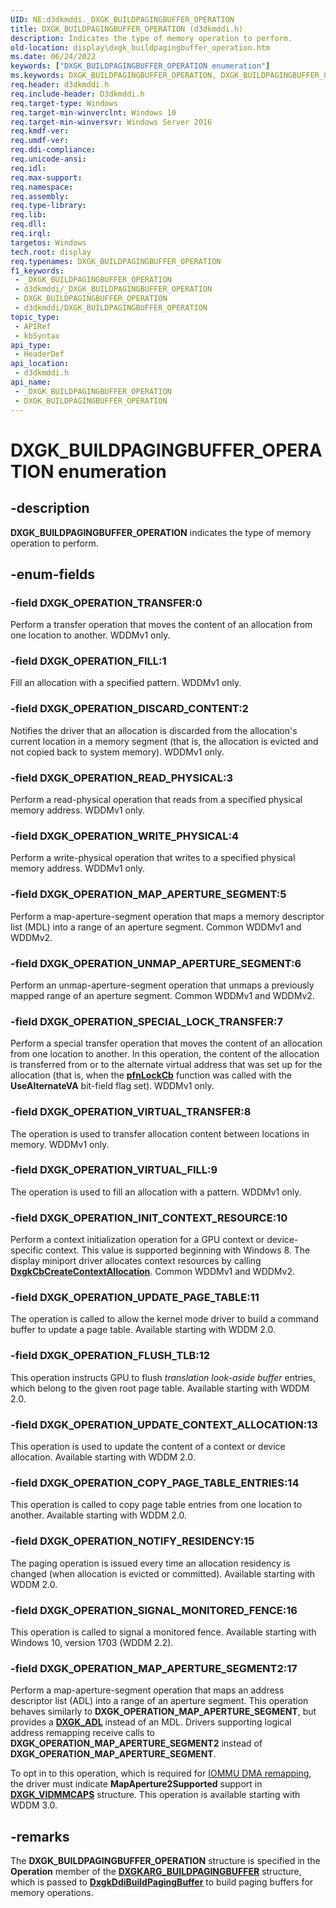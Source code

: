 ```yaml
---
UID: NE:d3dkmddi._DXGK_BUILDPAGINGBUFFER_OPERATION
title: DXGK_BUILDPAGINGBUFFER_OPERATION (d3dkmddi.h)
description: Indicates the type of memory operation to perform.
old-location: display\dxgk_buildpagingbuffer_operation.htm
ms.date: 06/24/2022
keywords: ["DXGK_BUILDPAGINGBUFFER_OPERATION enumeration"]
ms.keywords: DXGK_BUILDPAGINGBUFFER_OPERATION, DXGK_BUILDPAGINGBUFFER_OPERATION enumeration [Display Devices], DXGK_OPERATION_COPY_PAGE_TABLE_ENTRIES, DXGK_OPERATION_DISCARD_CONTENT, DXGK_OPERATION_FILL, DXGK_OPERATION_FLUSH_TLB, DXGK_OPERATION_INIT_CONTEXT_RESOURCE, DXGK_OPERATION_MAP_APERTURE_SEGMENT, DXGK_OPERATION_NOTIFY_RESIDENCY, DXGK_OPERATION_READ_PHYSICAL, DXGK_OPERATION_SPECIAL_LOCK_TRANSFER, DXGK_OPERATION_TRANSFER, DXGK_OPERATION_UNMAP_APERTURE_SEGMENT, DXGK_OPERATION_UPDATE_CONTEXT_ALLOCATION, DXGK_OPERATION_UPDATE_PAGE_TABLE, DXGK_OPERATION_VIRTUAL_FILL, DXGK_OPERATION_VIRTUAL_TRANSFER, DXGK_OPERATION_WRITE_PHYSICAL, _DXGK_BUILDPAGINGBUFFER_OPERATION, d3dkmddi/, d3dkmddi/DXGK_BUILDPAGINGBUFFER_OPERATION, d3dkmddi/DXGK_OPERATION_COPY_PAGE_TABLE_ENTRIES, d3dkmddi/DXGK_OPERATION_DISCARD_CONTENT, d3dkmddi/DXGK_OPERATION_FILL, d3dkmddi/DXGK_OPERATION_FLUSH_TLB, d3dkmddi/DXGK_OPERATION_INIT_CONTEXT_RESOURCE, d3dkmddi/DXGK_OPERATION_MAP_APERTURE_SEGMENT, d3dkmddi/DXGK_OPERATION_NOTIFY_RESIDENCY, d3dkmddi/DXGK_OPERATION_READ_PHYSICAL, d3dkmddi/DXGK_OPERATION_SPECIAL_LOCK_TRANSFER, d3dkmddi/DXGK_OPERATION_TRANSFER, d3dkmddi/DXGK_OPERATION_UNMAP_APERTURE_SEGMENT, d3dkmddi/DXGK_OPERATION_UPDATE_CONTEXT_ALLOCATION, d3dkmddi/DXGK_OPERATION_UPDATE_PAGE_TABLE, d3dkmddi/DXGK_OPERATION_VIRTUAL_FILL, d3dkmddi/DXGK_OPERATION_VIRTUAL_TRANSFER, d3dkmddi/DXGK_OPERATION_WRITE_PHYSICAL, display.dxgk_buildpagingbuffer_operation
req.header: d3dkmddi.h
req.include-header: D3dkmddi.h
req.target-type: Windows
req.target-min-winverclnt: Windows 10
req.target-min-winversvr: Windows Server 2016
req.kmdf-ver: 
req.umdf-ver: 
req.ddi-compliance: 
req.unicode-ansi: 
req.idl: 
req.max-support: 
req.namespace: 
req.assembly: 
req.type-library: 
req.lib: 
req.dll: 
req.irql: 
targetos: Windows
tech.root: display
req.typenames: DXGK_BUILDPAGINGBUFFER_OPERATION
f1_keywords:
 - _DXGK_BUILDPAGINGBUFFER_OPERATION
 - d3dkmddi/_DXGK_BUILDPAGINGBUFFER_OPERATION
 - DXGK_BUILDPAGINGBUFFER_OPERATION
 - d3dkmddi/DXGK_BUILDPAGINGBUFFER_OPERATION
topic_type:
 - APIRef
 - kbSyntax
api_type:
 - HeaderDef
api_location:
 - d3dkmddi.h
api_name:
 - _DXGK_BUILDPAGINGBUFFER_OPERATION
 - DXGK_BUILDPAGINGBUFFER_OPERATION
---
```


# DXGK_BUILDPAGINGBUFFER_OPERATION enumeration

## -description

**DXGK_BUILDPAGINGBUFFER_OPERATION** indicates the type of memory operation to perform.

## -enum-fields

### -field DXGK_OPERATION_TRANSFER:0

Perform a transfer operation that moves the content of an allocation from one location to another. WDDMv1 only.

### -field DXGK_OPERATION_FILL:1

Fill an allocation with a specified pattern. WDDMv1 only.

### -field DXGK_OPERATION_DISCARD_CONTENT:2

Notifies the driver that an allocation is discarded from the allocation's current location in a memory segment (that is, the allocation is evicted and not copied back to system memory). WDDMv1 only.

### -field DXGK_OPERATION_READ_PHYSICAL:3

Perform a read-physical operation that reads from a specified physical memory address. WDDMv1 only.

### -field DXGK_OPERATION_WRITE_PHYSICAL:4

Perform a write-physical operation that writes to a specified physical memory address. WDDMv1 only.

### -field DXGK_OPERATION_MAP_APERTURE_SEGMENT:5

Perform a map-aperture-segment operation that maps a memory descriptor list (MDL) into a range of an aperture segment. Common WDDMv1 and WDDMv2.

### -field DXGK_OPERATION_UNMAP_APERTURE_SEGMENT:6

Perform an unmap-aperture-segment operation that unmaps a previously mapped range of an aperture segment. Common WDDMv1 and WDDMv2.

### -field DXGK_OPERATION_SPECIAL_LOCK_TRANSFER:7

Perform a special transfer operation that moves the content of an allocation from one location to another. In this operation, the content of the allocation is transferred from or to the alternate virtual address that was set up for the allocation (that is, when the [**pfnLockCb**](../d3dumddi/nc-d3dumddi-pfnd3dddi_lockcb.md) function was called with the **UseAlternateVA** bit-field flag set). WDDMv1 only.

### -field DXGK_OPERATION_VIRTUAL_TRANSFER:8

The operation is used to transfer allocation content between locations in memory. WDDMv1 only.

### -field DXGK_OPERATION_VIRTUAL_FILL:9

The operation is used to fill an allocation with a pattern. WDDMv1 only.

### -field DXGK_OPERATION_INIT_CONTEXT_RESOURCE:10

Perform a context initialization operation for a GPU context or device-specific context. This value is supported beginning with Windows 8. The display miniport driver allocates context resources by calling [**DxgkCbCreateContextAllocation**](nc-d3dkmddi-dxgkcb_createcontextallocation.md). Common WDDMv1 and WDDMv2.

### -field DXGK_OPERATION_UPDATE_PAGE_TABLE:11

The operation is called to allow the kernel mode driver to build a command buffer to update a page table. Available starting with WDDM 2.0.

### -field DXGK_OPERATION_FLUSH_TLB:12

This operation instructs GPU to flush *translation look-aside buffer* entries, which belong to the given root page table. Available starting with WDDM 2.0.

### -field DXGK_OPERATION_UPDATE_CONTEXT_ALLOCATION:13

This operation is used to update the content of a context or device allocation. Available starting with WDDM 2.0.

### -field DXGK_OPERATION_COPY_PAGE_TABLE_ENTRIES:14

This operation is called to copy page table entries from one location to another. Available starting with WDDM 2.0.

### -field DXGK_OPERATION_NOTIFY_RESIDENCY:15

The paging operation is issued every time an allocation residency is changed (when allocation is evicted or committed). Available starting with WDDM 2.0.

### -field DXGK_OPERATION_SIGNAL_MONITORED_FENCE:16

This operation is called to signal a monitored fence. Available starting with Windows 10, version 1703 (WDDM 2.2).

### -field DXGK_OPERATION_MAP_APERTURE_SEGMENT2:17

Perform a map-aperture-segment operation that maps an address descriptor list (ADL) into a range of an aperture segment. This operation behaves similarly to **DXGK_OPERATION_MAP_APERTURE_SEGMENT**, but provides a [**DXGK_ADL**](ns-d3dkmddi-dxgk_adl.md) instead of an MDL. Drivers supporting logical address remapping receive calls to **DXGK_OPERATION_MAP_APERTURE_SEGMENT2** instead of **DXGK_OPERATION_MAP_APERTURE_SEGMENT**.

To opt in to this operation, which is required for [IOMMU DMA remapping](/windows-hardware/drivers/display/iommu-dma-remapping), the driver must indicate **MapAperture2Supported** support in [**DXGK_VIDMMCAPS**](ns-d3dkmddi-_dxgk_vidmmcaps.md) structure. This operation is available starting with WDDM 3.0.

## -remarks

The **DXGK_BUILDPAGINGBUFFER_OPERATION** structure is specified in the **Operation** member of the [**DXGKARG_BUILDPAGINGBUFFER**](ns-d3dkmddi-_dxgkarg_buildpagingbuffer.md) structure, which is passed to [**DxgkDdiBuildPagingBuffer**](nc-d3dkmddi-dxgkddi_buildpagingbuffer.md) to build paging buffers for memory operations.
